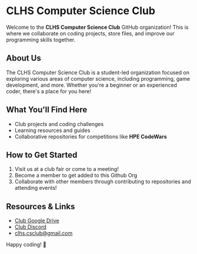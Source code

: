 # CLHS Computer Science Club

Welcome to the **CLHS Computer Science Club** GitHub organization! This is where we collaborate on coding projects, store files, and improve our programming skills together.

## About Us
The CLHS Computer Science Club is a student-led organization focused on exploring various areas of computer science, including programming, game development, and more. Whether you're a beginner or an experienced coder, there's a place for you here!

## What You'll Find Here
- Club projects and coding challenges
- Learning resources and guides
- Collaborative repositories for competitions like **HPE CodeWars**

## How to Get Started
1. Visit us at a club fair or come to a meeting!
2. Become a member to get added to this Github Org 
3. Collaborate with other members through contributing to repositories and attending events!

## Resources & Links
- [Club Google Drive](https://drive.google.com/drive/folders/1wYdrDfGKXezxBS4p4FRiF6oXPXSQiFvM?usp=sharing)
- [Club Discord](https://discord.gg/XeEQE2PRhE)
- clhs.csclub@gmail.com

Happy coding! 🚀

